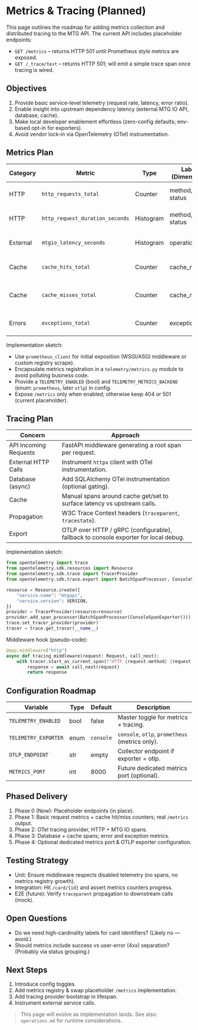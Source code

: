 # Metrics & Tracing (Planned)

This page outlines the roadmap for adding metrics collection and distributed tracing to the MTG API. The current API includes placeholder endpoints:

- `GET /metrics` – returns HTTP 501 until Prometheus style metrics are exposed.
- `GET /_trace/test` – returns HTTP 501; will emit a simple trace span once tracing is wired.

## Objectives

1. Provide basic service-level telemetry (request rate, latency, error ratio).
2. Enable insight into upstream dependency latency (external MTG IO API, database, cache).
3. Make local developer enablement effortless (zero-config defaults; env-based opt-in for exporters).
4. Avoid vendor lock-in via OpenTelemetry (OTel) instrumentation.

## Metrics Plan

| Category | Metric | Type | Labels (Dimensions) | Notes |
|----------|--------|------|---------------------|-------|
| HTTP | `http_requests_total` | Counter | method, route, status | Total requests processed. |
| HTTP | `http_request_duration_seconds` | Histogram | method, route, status | Request latency buckets. |
| External | `mtgio_latency_seconds` | Histogram | operation | MTG IO API call durations. |
| Cache | `cache_hits_total` | Counter | cache_name | Successful cache reads. |
| Cache | `cache_misses_total` | Counter | cache_name | Misses (driving upstream fetches). |
| Errors | `exceptions_total` | Counter | exception_type | Unhandled / surfaced exceptions. |

Implementation sketch:

- Use `prometheus_client` for initial exposition (WSGI/ASGI middleware or custom registry scrape).
- Encapsulate metrics registration in a `telemetry/metrics.py` module to avoid polluting business code.
- Provide a `TELEMETRY_ENABLED` (bool) and `TELEMETRY_METRICS_BACKEND` (enum: `prometheus`, later `otlp`) in config.
- Expose `/metrics` only when enabled; otherwise keep 404 or 501 (current placeholder).

## Tracing Plan

| Concern | Approach |
|---------|---------|
| API Incoming Requests | FastAPI middleware generating a root span per request. |
| External HTTP Calls | Instrument `httpx` client with OTel instrumentation. |
| Database (async) | Add SQLAlchemy OTel instrumentation (optional gating). |
| Cache | Manual spans around cache get/set to surface latency vs upstream calls. |
| Propagation | W3C Trace Context headers (`traceparent`, `tracestate`). |
| Export | OTLP over HTTP / gRPC (configurable), fallback to console exporter for local debug. |

Implementation sketch:

```python
from opentelemetry import trace
from opentelemetry.sdk.resources import Resource
from opentelemetry.sdk.trace import TracerProvider
from opentelemetry.sdk.trace.export import BatchSpanProcessor, ConsoleSpanExporter

resource = Resource.create({
    "service.name": "mtgapi",
    "service.version": VERSION,
})
provider = TracerProvider(resource=resource)
provider.add_span_processor(BatchSpanProcessor(ConsoleSpanExporter()))
trace.set_tracer_provider(provider)
tracer = trace.get_tracer(__name__)
```

Middleware hook (pseudo-code):

```python
@app.middleware("http")
async def tracing_middleware(request: Request, call_next):
    with tracer.start_as_current_span(f"HTTP {request.method} {request.url.path}"):
        response = await call_next(request)
        return response
```

## Configuration Roadmap

| Variable | Type | Default | Description |
|----------|------|---------|-------------|
| `TELEMETRY_ENABLED` | bool | false | Master toggle for metrics + tracing. |
| `TELEMETRY_EXPORTER` | enum | `console` | `console`, `otlp`, `prometheus` (metrics only). |
| `OTLP_ENDPOINT` | str | empty | Collector endpoint if exporter = otlp. |
| `METRICS_PORT` | int | 8000 | Future dedicated metrics port (optional). |

## Phased Delivery

1. Phase 0 (Now): Placeholder endpoints (in place).
2. Phase 1: Basic request metrics + cache hit/miss counters; real `/metrics` output.
3. Phase 2: OTel tracing provider, HTTP + MTG IO spans.
4. Phase 3: Database + cache spans; error and exception metrics.
5. Phase 4: Optional dedicated metrics port & OTLP exporter configuration.

## Testing Strategy

- Unit: Ensure middleware respects disabled telemetry (no spans, no metrics registry growth).
- Integration: Hit `/card/{id}` and assert metrics counters progress.
- E2E (future): Verify `traceparent` propagation to downstream calls (mock).

## Open Questions

- Do we need high-cardinality labels for card identifiers? (Likely no — avoid.)
- Should metrics include success vs user-error (4xx) separation? (Probably via status grouping.)

## Next Steps

1. Introduce config toggles.
2. Add metrics registry & swap placeholder `/metrics` implementation.
3. Add tracing provider bootstrap in lifespan.
4. Instrument external service calls.

> This page will evolve as implementation lands. See also: `operations.md` for runtime considerations.
